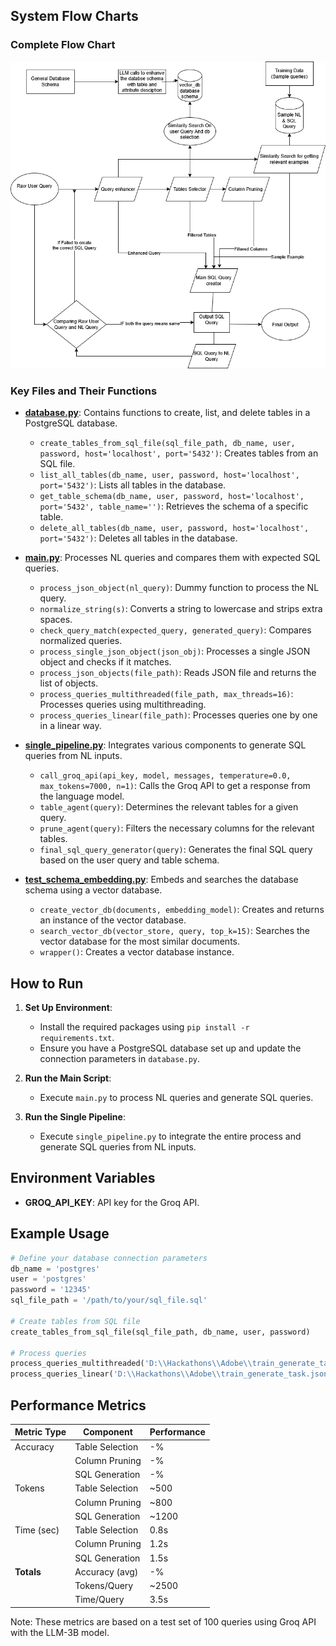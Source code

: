 ## System Flow Charts

### Complete Flow Chart
![Complete Flow Chart](images/FinalFlowChart.png)


### Key Files and Their Functions

- **[database.py](database.py)**: Contains functions to create, list, and delete tables in a PostgreSQL database.
  - `create_tables_from_sql_file(sql_file_path, db_name, user, password, host='localhost', port='5432')`: Creates tables from an SQL file.
  - `list_all_tables(db_name, user, password, host='localhost', port='5432')`: Lists all tables in the database.
  - `get_table_schema(db_name, user, password, host='localhost', port='5432', table_name='')`: Retrieves the schema of a specific table.
  - `delete_all_tables(db_name, user, password, host='localhost', port='5432')`: Deletes all tables in the database.

- **[main.py](main.py)**: Processes NL queries and compares them with expected SQL queries.
  - `process_json_object(nl_query)`: Dummy function to process the NL query.
  - `normalize_string(s)`: Converts a string to lowercase and strips extra spaces.
  - `check_query_match(expected_query, generated_query)`: Compares normalized queries.
  - `process_single_json_object(json_obj)`: Processes a single JSON object and checks if it matches.
  - `process_json_objects(file_path)`: Reads JSON file and returns the list of objects.
  - `process_queries_multithreaded(file_path, max_threads=16)`: Processes queries using multithreading.
  - `process_queries_linear(file_path)`: Processes queries one by one in a linear way.

- **[single_pipeline.py](single_pipeline.py)**: Integrates various components to generate SQL queries from NL inputs.
  - `call_groq_api(api_key, model, messages, temperature=0.0, max_tokens=7000, n=1)`: Calls the Groq API to get a response from the language model.
  - `table_agent(query)`: Determines the relevant tables for a given query.
  - `prune_agent(query)`: Filters the necessary columns for the relevant tables.
  - `final_sql_query_generator(query)`: Generates the final SQL query based on the user query and table schema.

- **[test_schema_embedding.py](test_schema_embedding.py)**: Embeds and searches the database schema using a vector database.
  - `create_vector_db(documents, embedding_model)`: Creates and returns an instance of the vector database.
  - `search_vector_db(vector_store, query, top_k=15)`: Searches the vector database for the most similar documents.
  - `wrapper()`: Creates a vector database instance.

## How to Run

1. **Set Up Environment**:
   - Install the required packages using `pip install -r requirements.txt`.
   - Ensure you have a PostgreSQL database set up and update the connection parameters in `database.py`.

2. **Run the Main Script**:
   - Execute `main.py` to process NL queries and generate SQL queries.

3. **Run the Single Pipeline**:
   - Execute `single_pipeline.py` to integrate the entire process and generate SQL queries from NL inputs.

## Environment Variables

- **GROQ_API_KEY**: API key for the Groq API.

## Example Usage

```python
# Define your database connection parameters
db_name = 'postgres'
user = 'postgres'
password = '12345'
sql_file_path = '/path/to/your/sql_file.sql'

# Create tables from SQL file
create_tables_from_sql_file(sql_file_path, db_name, user, password)

# Process queries
process_queries_multithreaded('D:\\Hackathons\\Adobe\\train_generate_task.json')
process_queries_linear('D:\\Hackathons\\Adobe\\train_generate_task.json')
```

## Performance Metrics

| Metric Type | Component | Performance |
|------------|-----------|-------------|
| Accuracy   | Table Selection | -% |
|            | Column Pruning  | -% |
|            | SQL Generation  | -% |
| Tokens     | Table Selection | ~500 |
|            | Column Pruning  | ~800 |
|            | SQL Generation  | ~1200 |
| Time (sec) | Table Selection | 0.8s |
|            | Column Pruning  | 1.2s |
|            | SQL Generation  | 1.5s |
| **Totals** | Accuracy (avg)  | -% |
|            | Tokens/Query    | ~2500 |
|            | Time/Query      | 3.5s  |



Note: These metrics are based on a test set of 100 queries using Groq API with the LLM-3B model.
